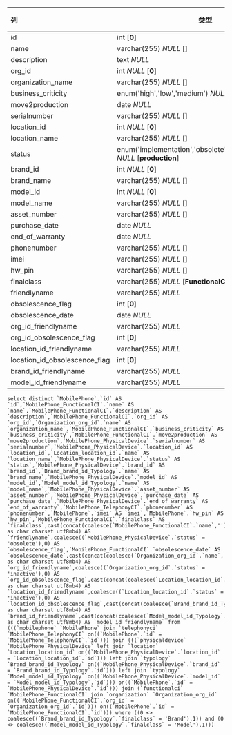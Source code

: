 | 列                            | 类型                                                         | 注释 |
| :---------------------------- | ------------------------------------------------------------ | ---- |
| id                            | int [**0**]                                                  |      |
| name                          | varchar(255) *NULL* []                                       |      |
| description                   | text *NULL*                                                  |      |
| org_id                        | int *NULL* [**0**]                                           |      |
| organization_name             | varchar(255) *NULL* []                                       |      |
| business_criticity            | enum('high','low','medium') *NULL* [**low**]                 |      |
| move2production               | date *NULL*                                                  |      |
| serialnumber                  | varchar(255) *NULL* []                                       |      |
| location_id                   | int *NULL* [**0**]                                           |      |
| location_name                 | varchar(255) *NULL* []                                       |      |
| status                        | enum('implementation','obsolete','production','stock') *NULL* [**production**] |      |
| brand_id                      | int *NULL* [**0**]                                           |      |
| brand_name                    | varchar(255) *NULL* []                                       |      |
| model_id                      | int *NULL* [**0**]                                           |      |
| model_name                    | varchar(255) *NULL* []                                       |      |
| asset_number                  | varchar(255) *NULL* []                                       |      |
| purchase_date                 | date *NULL*                                                  |      |
| end_of_warranty               | date *NULL*                                                  |      |
| phonenumber                   | varchar(255) *NULL* []                                       |      |
| imei                          | varchar(255) *NULL* []                                       |      |
| hw_pin                        | varchar(255) *NULL* []                                       |      |
| finalclass                    | varchar(255) *NULL* [**FunctionalCI**]                       |      |
| friendlyname                  | varchar(255) *NULL*                                          |      |
| obsolescence_flag             | int [**0**]                                                  |      |
| obsolescence_date             | date *NULL*                                                  |      |
| org_id_friendlyname           | varchar(255) *NULL*                                          |      |
| org_id_obsolescence_flag      | int [**0**]                                                  |      |
| location_id_friendlyname      | varchar(255) *NULL*                                          |      |
| location_id_obsolescence_flag | int [**0**]                                                  |      |
| brand_id_friendlyname         | varchar(255) *NULL*                                          |      |
| model_id_friendlyname         | varchar(255) *NULL*                                          |      |

```
select distinct `MobilePhone`.`id` AS `id`,`MobilePhone_FunctionalCI`.`name` AS `name`,`MobilePhone_FunctionalCI`.`description` AS `description`,`MobilePhone_FunctionalCI`.`org_id` AS `org_id`,`Organization_org_id`.`name` AS `organization_name`,`MobilePhone_FunctionalCI`.`business_criticity` AS `business_criticity`,`MobilePhone_FunctionalCI`.`move2production` AS `move2production`,`MobilePhone_PhysicalDevice`.`serialnumber` AS `serialnumber`,`MobilePhone_PhysicalDevice`.`location_id` AS `location_id`,`Location_location_id`.`name` AS `location_name`,`MobilePhone_PhysicalDevice`.`status` AS `status`,`MobilePhone_PhysicalDevice`.`brand_id` AS `brand_id`,`Brand_brand_id_Typology`.`name` AS `brand_name`,`MobilePhone_PhysicalDevice`.`model_id` AS `model_id`,`Model_model_id_Typology`.`name` AS `model_name`,`MobilePhone_PhysicalDevice`.`asset_number` AS `asset_number`,`MobilePhone_PhysicalDevice`.`purchase_date` AS `purchase_date`,`MobilePhone_PhysicalDevice`.`end_of_warranty` AS `end_of_warranty`,`MobilePhone_TelephonyCI`.`phonenumber` AS `phonenumber`,`MobilePhone`.`imei` AS `imei`,`MobilePhone`.`hw_pin` AS `hw_pin`,`MobilePhone_FunctionalCI`.`finalclass` AS `finalclass`,cast(concat(coalesce(`MobilePhone_FunctionalCI`.`name`,'')) as char charset utf8mb4) AS `friendlyname`,coalesce((`MobilePhone_PhysicalDevice`.`status` = 'obsolete'),0) AS `obsolescence_flag`,`MobilePhone_FunctionalCI`.`obsolescence_date` AS `obsolescence_date`,cast(concat(coalesce(`Organization_org_id`.`name`,'')) as char charset utf8mb4) AS `org_id_friendlyname`,coalesce((`Organization_org_id`.`status` = 'inactive'),0) AS `org_id_obsolescence_flag`,cast(concat(coalesce(`Location_location_id`.`name`,'')) as char charset utf8mb4) AS `location_id_friendlyname`,coalesce((`Location_location_id`.`status` = 'inactive'),0) AS `location_id_obsolescence_flag`,cast(concat(coalesce(`Brand_brand_id_Typology`.`name`,'')) as char charset utf8mb4) AS `brand_id_friendlyname`,cast(concat(coalesce(`Model_model_id_Typology`.`name`,'')) as char charset utf8mb4) AS `model_id_friendlyname` from (((`mobilephone` `MobilePhone` join `telephonyci` `MobilePhone_TelephonyCI` on((`MobilePhone`.`id` = `MobilePhone_TelephonyCI`.`id`))) join (((`physicaldevice` `MobilePhone_PhysicalDevice` left join `location` `Location_location_id` on((`MobilePhone_PhysicalDevice`.`location_id` = `Location_location_id`.`id`))) left join `typology` `Brand_brand_id_Typology` on((`MobilePhone_PhysicalDevice`.`brand_id` = `Brand_brand_id_Typology`.`id`))) left join `typology` `Model_model_id_Typology` on((`MobilePhone_PhysicalDevice`.`model_id` = `Model_model_id_Typology`.`id`))) on((`MobilePhone`.`id` = `MobilePhone_PhysicalDevice`.`id`))) join (`functionalci` `MobilePhone_FunctionalCI` join `organization` `Organization_org_id` on((`MobilePhone_FunctionalCI`.`org_id` = `Organization_org_id`.`id`))) on((`MobilePhone`.`id` = `MobilePhone_FunctionalCI`.`id`))) where ((0 <> coalesce((`Brand_brand_id_Typology`.`finalclass` = 'Brand'),1)) and (0 <> coalesce((`Model_model_id_Typology`.`finalclass` = 'Model'),1)))
```


